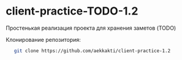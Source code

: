 # client-practice-TODO-1.2

Простенькая реализация проекта для хранения заметов (TODO)

Клонирование репозитория:

```bash
   git clone https://github.com/aekkakti/client-practice-1.2

```

